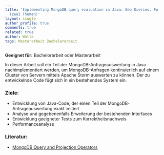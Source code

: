 ```yaml
---
title: 'Implementing MongoDB query evaluation in Java: Geo Queries, Full-Text Search
  (zwei Themen)'
layout: single
author_profile: true
comments: true
related: true
author: Wolle
tags: Masterarbeit Bachelorarbeit
---
```


**Geeignet für:** Bachelorarbeit oder Masterarbeit

In dieser Arbeit soll ein Teil der MongoDB-Anfrageauswertung in Java nachimplementiert werden, um MongoDB-Anfragen kontinuierlich auf einem Cluster von Servern mittels Apache Storm auswerten zu können. Der zu entwickelnde Code fügt sich in ein bestehendes System ein.

### Ziele:

-   Entwicklung von Java-Code, der einen Teil der MongoDB-Anfrageauswertung exakt imitiert
-   Analyse und gegebenenfalls Erweiterung der bestehenden Interfaces
-   Entwicklung geeigneter Tests zum Korrektheitsnachweis
-   Performanceanalyse

### Literatur:

-   [MongoDB Query and Projection Operators](https://docs.mongodb.com/manual/reference/operator/query/)